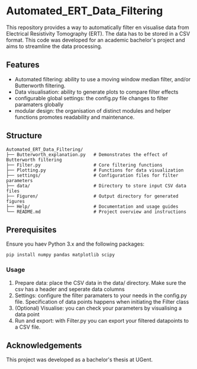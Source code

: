 # Automated_ERT_Data_Filtering
This repository provides a way to automatically filter en visualise data from Electrical Resistivity Tomography (ERT). The data has to be stored in a CSV format. This code was developed for an academic bachelor's project and aims to streamline the data processing.

## Features
- Automated filtering: ability to use a moving window median filter, and/or Butterworth filtering.
- Data visualisation: ability to generate plots to compare filter effects
- configurable global settings: the config.py file changes to filter paramaters globally
- modular design: the organisation of distinct modules and helper functions promotes readability and maintenance.

## Structure
```
Automated_ERT_Data_Filtering/
├── Butterworth_explanation.py   # Demonstrates the effect of Butterworth filtering
├── Filter.py                    # Core filtering functions
├── Plotting.py                  # Functions for data visualization
├── settings/                    # Configuration files for filter parameters
├── data/                        # Directory to store input CSV data files
├── Figuren/                     # Output directory for generated figures
├── Help/                        # Documentation and usage guides
└── README.md                    # Project overview and instructions

```

## Prerequisites
Ensure you haev Python 3.x and the following packages:
```
pip install numpy pandas matplotlib scipy
```
### Usage
1. Prepare data: place the CSV data in the data/ directory. Make sure the csv has a header and seperate data columns
2. Settings: configure the filter paramaters to your needs in the config.py file. Specification of data points happens when initiating the Filter class
3. (Optional) Visualise: you can check your parameters by visualising a data point
4. Run and export: with Filter.py you can export your filtered datapoints to a CSV file.

## Acknowledgements
This project was developed as a bachelor's thesis at UGent.
